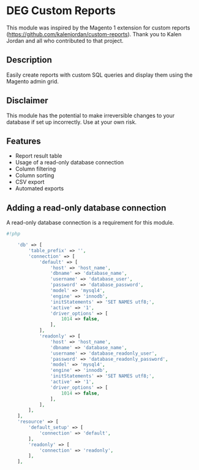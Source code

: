 # DEG Custom Reports

This module was inspired by the Magento 1 extension for custom reports (https://github.com/kalenjordan/custom-reports).
Thank you to Kalen Jordan and all who contributed to that project.

## Description

Easily create reports with custom SQL queries and display them using the Magento admin grid.

## Disclaimer

This module has the potential to make irreversible changes to your database if set up incorrectly. Use at your own risk.

## Features

* Report result table
* Usage of a read-only database connection
* Column filtering
* Column sorting
* CSV export
* Automated exports

## Adding a read-only database connection

A read-only database connection is a requirement for this module.

```php
#!php

    'db' => [
        'table_prefix' => '',
        'connection' => [
            'default' => [
                'host' => 'host_name',
                'dbname' => 'database_name',
                'username' => 'database_user',
                'password' => 'database_password',
                'model' => 'mysql4',
                'engine' => 'innodb',
                'initStatements' => 'SET NAMES utf8;',
                'active' => '1',
                'driver_options' => [
                    1014 => false,
                ],
            ],
            'readonly' => [
                'host' => 'host_name',
                'dbname' => 'database_name',
                'username' => 'database_readonly_user',
                'password' => 'database_readonly_password',
                'model' => 'mysql4',
                'engine' => 'innodb',
                'initStatements' => 'SET NAMES utf8;',
                'active' => '1',
                'driver_options' => [
                    1014 => false,
                ],
            ],
        ],
    ],
    'resource' => [
        'default_setup' => [
            'connection' => 'default',
        ],
        'readonly' => [
            'connection' => 'readonly',
        ],
    ],
```
